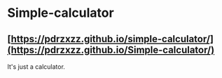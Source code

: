 # Simple-calculator
[https://pdrzxzz.github.io/simple-calculator/](https://pdrzxzz.github.io/Simple-calculator/)
---
It's just a calculator.
